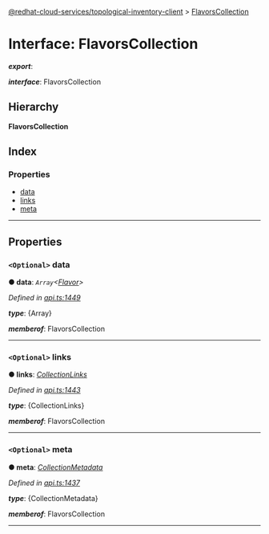 [@redhat-cloud-services/topological-inventory-client](../README.md) > [FlavorsCollection](../interfaces/flavorscollection.md)

# Interface: FlavorsCollection

*__export__*: 

*__interface__*: FlavorsCollection

## Hierarchy

**FlavorsCollection**

## Index

### Properties

* [data](flavorscollection.md#data)
* [links](flavorscollection.md#links)
* [meta](flavorscollection.md#meta)

---

## Properties

<a id="data"></a>

### `<Optional>` data

**● data**: *`Array`<[Flavor](flavor.md)>*

*Defined in [api.ts:1449](https://github.com/RedHatInsights/javascript-clients/blob/master/packages/topological-inventory/api.ts#L1449)*

*__type__*: {Array}

*__memberof__*: FlavorsCollection

___
<a id="links"></a>

### `<Optional>` links

**● links**: *[CollectionLinks](collectionlinks.md)*

*Defined in [api.ts:1443](https://github.com/RedHatInsights/javascript-clients/blob/master/packages/topological-inventory/api.ts#L1443)*

*__type__*: {CollectionLinks}

*__memberof__*: FlavorsCollection

___
<a id="meta"></a>

### `<Optional>` meta

**● meta**: *[CollectionMetadata](collectionmetadata.md)*

*Defined in [api.ts:1437](https://github.com/RedHatInsights/javascript-clients/blob/master/packages/topological-inventory/api.ts#L1437)*

*__type__*: {CollectionMetadata}

*__memberof__*: FlavorsCollection

___

